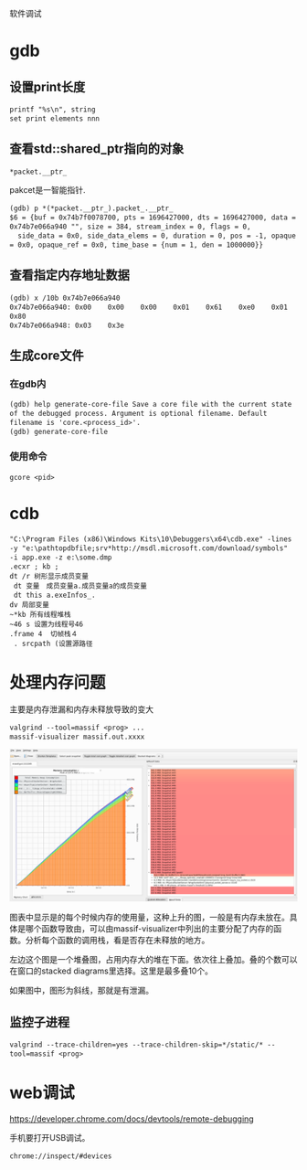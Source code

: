 软件调试

# gdb

## 设置print长度

```
printf "%s\n", string
set print elements nnn

```

## 查看std::shared_ptr指向的对象

```
*packet.__ptr_
```

pakcet是一智能指针.

```
(gdb) p *(*packet.__ptr_).packet_.__ptr_
$6 = {buf = 0x74b7f0078700, pts = 1696427000, dts = 1696427000, data = 0x74b7e066a940 "", size = 384, stream_index = 0, flags = 0, 
  side_data = 0x0, side_data_elems = 0, duration = 0, pos = -1, opaque = 0x0, opaque_ref = 0x0, time_base = {num = 1, den = 1000000}}
```

## 查看指定内存地址数据

```
(gdb) x /10b 0x74b7e066a940
0x74b7e066a940: 0x00    0x00    0x00    0x01    0x61    0xe0    0x01    0x80
0x74b7e066a948: 0x03    0x3e
```



## 生成core文件

### 在gdb内

```
(gdb) help generate-core-file Save a core file with the current state of the debugged process. Argument is optional filename. Default filename is 'core.<process_id>'.
(gdb) generate-core-file

```



### 使用命令

```
gcore <pid>
```

# cdb

```
"C:\Program Files (x86)\Windows Kits\10\Debuggers\x64\cdb.exe" -lines -y "e:\pathtopdbfile;srv*http://msdl.microsoft.com/download/symbols"  -i app.exe -z e:\some.dmp
.ecxr ; kb ;
dt /r 树形显示成员变量
 dt 变量　成员变量a.成员变量a的成员变量
 dt this a.exeInfos_.
dv 局部变量
~*kb 所有线程堆栈
~46 s 设置为线程号46
.frame 4  切帧栈４
 . srcpath (设置源路径

```

# 处理内存问题

主要是内存泄漏和内存未释放导致的变大

```
valgrind --tool=massif <prog> ...
massif-visualizer massif.out.xxxx
```

![](static/massif.png)

图表中显示是的每个时候内存的使用量，这种上升的图，一般是有内存未放在。具体是哪个函数导致由，可以由massif-visualizer中列出的主要分配了内存的函数。分析每个函数的调用栈，看是否存在未释放的地方。

左边这个图是一个堆叠图，占用内存大的堆在下面。依次往上叠加。叠的个数可以在窗口的stacked diagrams里选择。这里是最多叠10个。

如果图中，图形为斜线，那就是有泄漏。

## 监控子进程

```
valgrind --trace-children=yes --trace-children-skip=*/static/* --tool=massif <prog>
```

# web调试

https://developer.chrome.com/docs/devtools/remote-debugging

手机要打开USB调试。

```
chrome://inspect/#devices
```

